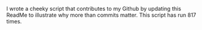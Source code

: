 I wrote a cheeky script that contributes to my Github by updating this ReadMe to illustrate why more than commits matter. This script has run 817 times.